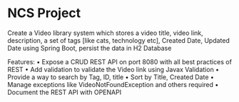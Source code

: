# NCS Project
Create a Video library system which stores a video title, video link,
description, a set of tags [like cats, technology etc], Created Date, Updated
Date using Spring Boot, persist the data in H2 Database

Features:
• Expose a CRUD REST API on port 8080 with all best practices of REST
• Add validation to validate the Video link using Javax Validation
• Provide a way to search by Tag, ID, title
• Sort by Title, Created Date
• Manage exceptions like VideoNotFoundException and others required
• Document the REST API with OPENAPI

